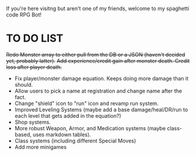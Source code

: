 If you're here visitng but aren't one of my friends, welcome to my spaghetti code RPG Bot!

TO DO LIST
==========

~~Redo Monster array to either pull from the DB or a JSON (haven't decided yet, probably latter).~~
~~Add experience/credit gain after monster death. Credit loss after player death.~~
* Fix player/monster damage equation. Keeps doing more damage than it should.
* Allow users to pick a name at registration and change name after the fact.
* Change "shield" icon to "run" icon and revamp run system.
* Improved Leveling Systems (maybe add a base damage/heal/DR/run to each level that gets added in the equation?)
* Shop systems.
* More robust Weapon, Armor, and Medication systems (maybe class-based, uses markdown tables).
* Class systems (including different Special Moves)
* Add more minigames